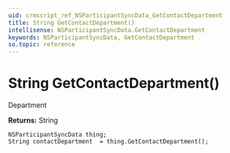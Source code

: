 ```yaml
---
uid: crmscript_ref_NSParticipantSyncData_GetContactDepartment
title: String GetContactDepartment()
intellisense: NSParticipantSyncData.GetContactDepartment
keywords: NSParticipantSyncData, GetContactDepartment
so.topic: reference
---
```


# String GetContactDepartment()

Department

**Returns:** String

```crmscript
NSParticipantSyncData thing;
String contactDepartment  = thing.GetContactDepartment();
```

